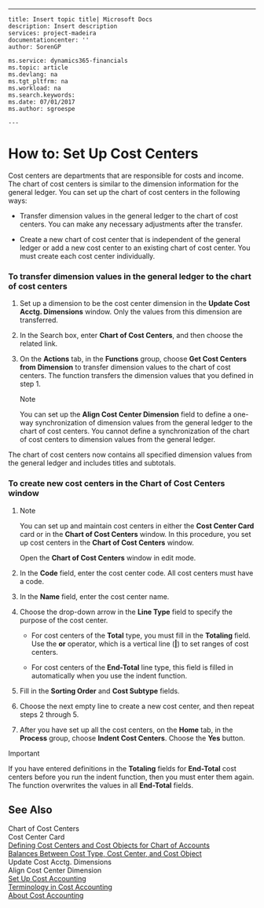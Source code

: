 ---
    title: Insert topic title| Microsoft Docs
    description: Insert description
    services: project-madeira
    documentationcenter: ''
    author: SorenGP

    ms.service: dynamics365-financials
    ms.topic: article
    ms.devlang: na
    ms.tgt_pltfrm: na
    ms.workload: na
    ms.search.keywords:
    ms.date: 07/01/2017
    ms.author: sgroespe

    ---
# How to: Set Up Cost Centers
Cost centers are departments that are responsible for costs and income. The chart of cost centers is similar to the dimension information for the general ledger. You can set up the chart of cost centers in the following ways:  
  
-   Transfer dimension values in the general ledger to the chart of cost centers. You can make any necessary adjustments after the transfer.  
  
-   Create a new chart of cost center that is independent of the general ledger or add a new cost center to an existing chart of cost center. You must create each cost center individually.  
  
### To transfer dimension values in the general ledger to the chart of cost centers  
  
1.  Set up a dimension to be the cost center dimension in the **Update Cost Acctg. Dimensions** window. Only the values from this dimension are transferred.  
  
2.  In the Search box, enter **Chart of Cost Centers**, and then choose the related link.  
  
3.  On the **Actions** tab, in the **Functions** group, choose **Get Cost Centers from Dimension** to transfer dimension values to the chart of cost centers. The function transfers the dimension values that you defined in step 1.  
  
    > [!NOTE]  
    >  You can set up the **Align Cost Center Dimension**  field to define a one\-way synchronization of dimension values from the general ledger to the chart of cost centers. You cannot define a synchronization of the chart of cost centers to dimension values from the general ledger.  
  
 The chart of cost centers now contains all specified dimension values from the general ledger and includes titles and subtotals.  
  
### To create new cost centers in the Chart of Cost Centers window  
  
1.  > [!NOTE]  
    >  You can set up and maintain cost centers in either the **Cost Center Card** card or in the **Chart of Cost Centers** window. In this procedure, you set up cost centers in the **Chart of Cost Centers** window.  
  
     Open the **Chart of Cost Centers** window in edit mode.  
  
2.  In the **Code** field, enter the cost center code. All cost centers must have a code.  
  
3.  In the **Name** field, enter the cost center name.  
  
4.  Choose the drop\-down arrow in the **Line Type** field to specify the purpose of the cost center.  
  
    -   For cost centers of the **Total** type, you must fill in the **Totaling** field. Use the **or** operator, which is a vertical line \(**&#124;**\) to set ranges of cost centers.  
  
    -   For cost centers of the **End\-Total** line type, this field is filled in automatically when you use the indent function.  
  
5.  Fill in the **Sorting Order** and **Cost Subtype** fields.  
  
6.  Choose the next empty line to create a new cost center, and then repeat steps 2 through 5.  
  
7.  After you have set up all the cost centers, on the **Home** tab, in the **Process** group, choose **Indent Cost Centers**. Choose the **Yes** button.  
  
> [!IMPORTANT]  
>  If you have entered definitions in the **Totaling** fields for **End\-Total** cost centers before you run the indent function, then you must enter them again. The function overwrites the values in all **End\-Total** fields.  
  
## See Also  
 Chart of Cost Centers   
 Cost Center Card   
 [Defining Cost Centers and Cost Objects for Chart of Accounts](../Finance/defining-cost-centers-and-cost-objects-for-chart-of-accounts.md)   
 [Balances Between Cost Type, Cost Center, and Cost Object](../Finance/balances-between-cost-type-cost-center-and-cost-object.md)   
 Update Cost Acctg. Dimensions   
 Align Cost Center Dimension   
 [Set Up Cost Accounting](../Finance/set-up-cost-accounting.md)   
 [Terminology in Cost Accounting](../Finance/terminology-in-cost-accounting.md)   
 [About Cost Accounting](../Finance/about-cost-accounting.md)
